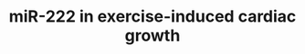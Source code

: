 ---
annotations:
- type: Pathway Ontology
  value: regulatory pathway
- type: Cell Type Ontology
  value: cardiac muscle cell
- type: Pathway Ontology
  value: microRNA pathway
authors:
- Khanspers
- AlexanderPico
- Elisa
- Eweitz
description: miR-222 is necessary for exercise-induced cardiac growth and protects
  against pathological cardiac remodeling.
last-edited: 2021-06-04
organisms:
- Mus musculus
redirect_from:
- /index.php/Pathway:WP2928
- /instance/WP2928
schema-jsonld:
- '@context': https://schema.org/
  '@id': https://wikipathways.github.io/pathways/WP2928.html
  '@type': Dataset
  creator:
    '@type': Organization
    name: WikiPathways
  description: miR-222 is necessary for exercise-induced cardiac growth and protects
    against pathological cardiac remodeling.
  keywords:
  - Hipk1
  - Hmbox1
  - Hipk2
  - Mir222
  - Cdkn1b
  license: CC0
  name: miR-222 in exercise-induced cardiac growth
seo: CreativeWork
title: miR-222 in exercise-induced cardiac growth
wpid: WP2928
---